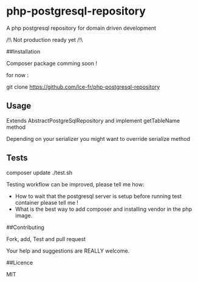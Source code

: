 # php-postgresql-repository
A php postgresql repository for domain driven development

/!\ Not production ready yet /!\

##Installation

Composer package comming soon !

for now :

git clone https://github.com/lce-fr/php-postgresql-repository 

## Usage

Extends AbstractPostgreSqlRepository and implement getTableName method

Depending on your serializer you might want to override serialize method 


## Tests

composer update
./test.sh

Testing workflow can be improved, please tell me how:
  - How to wait that the postgresql server is setup before running test container please tell me !
  - What is the best way to add composer and installing vendor in the php image.

##Contributing

Fork, add, Test and pull request

Your help and suggestions are REALLY welcome.  

##Licence

MIT
